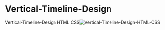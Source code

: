 # Vertical-Timeline-Design
Vertical-Timeline-Design HTML CSS![Vertical-Timeline-Design-HTML-CSS](https://github.com/ZakariaAhmedAbubakar/Vertical-Timeline-Design/assets/69643144/2391a3d6-ed21-4a88-ab5d-8d985c921cbb)
